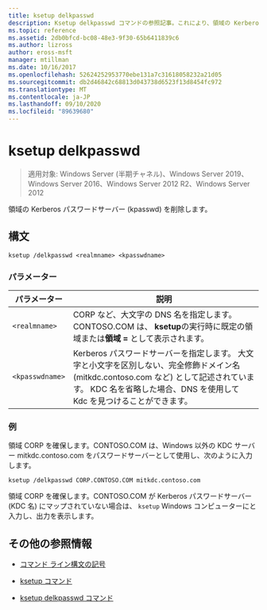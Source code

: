 ```yaml
---
title: ksetup delkpasswd
description: Ksetup delkpasswd コマンドの参照記事。これにより、領域の Kerberos パスワードサーバー (kpasswd) が削除されます。
ms.topic: reference
ms.assetid: 2db0bfcd-bc08-48e3-9f30-65b6411839c6
ms.author: lizross
author: eross-msft
manager: mtillman
ms.date: 10/16/2017
ms.openlocfilehash: 52624252953770ebe131a7c31618058232a21d05
ms.sourcegitcommit: db2d46842c68813d043738d6523f13d8454fc972
ms.translationtype: MT
ms.contentlocale: ja-JP
ms.lasthandoff: 09/10/2020
ms.locfileid: "89639680"
---
```

# <a name="ksetup-delkpasswd"></a>ksetup delkpasswd

> 適用対象: Windows Server (半期チャネル)、Windows Server 2019、Windows Server 2016、Windows Server 2012 R2、Windows Server 2012

領域の Kerberos パスワードサーバー (kpasswd) を削除します。

## <a name="syntax"></a>構文

```
ksetup /delkpasswd <realmname> <kpasswdname>
```

### <a name="parameters"></a>パラメーター

| パラメーター | 説明 |
| --------- | ----------- |
| `<realmname>` |  CORP など、大文字の DNS 名を指定します。CONTOSO.COM は、 **ksetup**の実行時に既定の領域または**領域 =** として表示されます。 |
| `<kpasswdname>` | Kerberos パスワードサーバーを指定します。 大文字と小文字を区別しない、完全修飾ドメイン名 (mitkdc.contoso.com など) として記述されています。 KDC 名を省略した場合、DNS を使用して Kdc を見つけることができます。 |

### <a name="examples"></a>例

領域 CORP を確保します。CONTOSO.COM は、Windows 以外の KDC サーバー mitkdc.contoso.com をパスワードサーバーとして使用し、次のように入力します。

```
ksetup /delkpasswd CORP.CONTOSO.COM mitkdc.contoso.com
```

領域 CORP を確保します。CONTOSO.COM が Kerberos パスワードサーバー (KDC 名) にマップされていない場合は、 `ksetup` Windows コンピューターにと入力し、出力を表示します。

## <a name="additional-references"></a>その他の参照情報

- [コマンド ライン構文の記号](command-line-syntax-key.md)

- [ksetup コマンド](ksetup.md)

- [ksetup delkpasswd コマンド](ksetup-delkpasswd.md)
